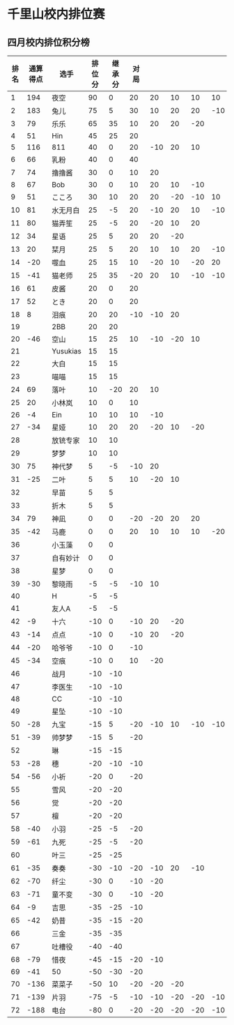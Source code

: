 # 千里山校内排位赛

## 四月校内排位积分榜

| 排名 | 通算得点   | 选手             | 排位分 | 继承分     | 对局  |    |    |    |    |    |    |    |    |    |    |
| ---- | ---------- | ---------------- | ------ | ---------- | -------- |-------- |-------- |-------- |-------- |-------- |-------- |-------- |-------- |-------- |-------- |
1|194|夜空|90|0|20|20|10|10|10|20|||||||||||||||||||||||||||||||
2|183|兔儿|75|5|30|10|20|20|-10||||||||||||||||||||||||||||||||
3|79|乐乐|65|35|10|20|20|-20|||||||||||||||||||||||||||||||||
4|51|Hin|45|25|20||||||||||||||||||||||||||||||||||||
5|116|811|40|0|20|-10|20|10|||||||||||||||||||||||||||||||||
6|66|乳粉|40|0|40||||||||||||||||||||||||||||||||||||
7|74|撸撸酱|30|0|10|20|||||||||||||||||||||||||||||||||||
8|67|Bob|30|0|10|20|10|-10|||||||||||||||||||||||||||||||||
9|51|こころ|30|10|20|20|-20|-10|10||||||||||||||||||||||||||||||||
10|81|水无月白|25|-5|20|-10|20|10|-10|-10|10||||||||||||||||||||||||||||||
11|80|猫弄笙|25|-5|20|-20|10|20|||||||||||||||||||||||||||||||||
12|34|星语|25|5|20|20|-20||||||||||||||||||||||||||||||||||
13|20|栞月|25|5|20|10|10|20|-10|-10|-20||||||||||||||||||||||||||||||
14|-20|噬血|25|15|10|-20|10|-20|20|10|-10|10|||||||||||||||||||||||||||||
15|-41|猫老师|25|35|-20|20|10|-10|-10|-10|10||||||||||||||||||||||||||||||
16|61|皮酱|20|0|20||||||||||||||||||||||||||||||||||||
17|52|とき|20|0|20||||||||||||||||||||||||||||||||||||
18|8|泪痕|20|20|-10|-10|20||||||||||||||||||||||||||||||||||
19||2BB|20|20|||||||||||||||||||||||||||||||||||||
20|-46|空山|15|25|10|-10|-20|10|||||||||||||||||||||||||||||||||
21||Yusukias|15|15|||||||||||||||||||||||||||||||||||||
22||大白|15|15|||||||||||||||||||||||||||||||||||||
23||喵喵|15|15|||||||||||||||||||||||||||||||||||||
24|69|落叶|10|-20|20|10|||||||||||||||||||||||||||||||||||
25|20|小林岚|10|0|10||||||||||||||||||||||||||||||||||||
26|-4|Ein|10|10|10|-10|||||||||||||||||||||||||||||||||||
27|-34|星娅|10|20|20|-20|10|-20|||||||||||||||||||||||||||||||||
28||放铳专家|10|10|||||||||||||||||||||||||||||||||||||
29||梦梦|10|10|||||||||||||||||||||||||||||||||||||
30|75|神代梦|5|-5|-10|20|||||||||||||||||||||||||||||||||||
31|-25|二叶|5|5|10|-20|10||||||||||||||||||||||||||||||||||
32||早苗|5|5|||||||||||||||||||||||||||||||||||||
33||折木|5|5|||||||||||||||||||||||||||||||||||||
34|79|神凪|0|0|-20|-20|20|20|||||||||||||||||||||||||||||||||
35|-42|马鹿|0|0|20|10|10|10|-20|-20|-10|20|-20||||||||||||||||||||||||||||
36||小玉藻|0|0|||||||||||||||||||||||||||||||||||||
37||自有妙计|0|0|||||||||||||||||||||||||||||||||||||
38||星梦|0|0|||||||||||||||||||||||||||||||||||||
39|-30|黎晓雨|-5|-5|-10|10|||||||||||||||||||||||||||||||||||
40||H|-5|-5|||||||||||||||||||||||||||||||||||||
41||友人A|-5|-5|||||||||||||||||||||||||||||||||||||
42|-9|十六|-10|0|-10|20|-20||||||||||||||||||||||||||||||||||
43|-14|点点|-10|0|-10|20|-20||||||||||||||||||||||||||||||||||
44|-20|哈爷爷|-10|0|-10||||||||||||||||||||||||||||||||||||
45|-34|空痕|-10|0|10|-20|||||||||||||||||||||||||||||||||||
46||战月|-10|-10|||||||||||||||||||||||||||||||||||||
47||李医生|-10|-10|||||||||||||||||||||||||||||||||||||
48||CC|-10|-10|||||||||||||||||||||||||||||||||||||
49||星坠|-10|-10|||||||||||||||||||||||||||||||||||||
50|-28|九宝|-15|5|-20|-10|10|-10|-10|20|||||||||||||||||||||||||||||||
51|-39|帅梦梦|-15|5|-20||||||||||||||||||||||||||||||||||||
52||琳|-15|-15|||||||||||||||||||||||||||||||||||||
53|-28|穗|-20|-10|-10||||||||||||||||||||||||||||||||||||
54|-56|小祈|-20|0|-20||||||||||||||||||||||||||||||||||||
55||雪风|-20|-20|||||||||||||||||||||||||||||||||||||
56||觉|-20|-20|||||||||||||||||||||||||||||||||||||
57||檀|-20|-20|||||||||||||||||||||||||||||||||||||
58|-40|小羽|-25|-5|-20||||||||||||||||||||||||||||||||||||
59|-61|九死|-25|-5|-20||||||||||||||||||||||||||||||||||||
60||叶三|-25|-25|||||||||||||||||||||||||||||||||||||
61|-35|奏奏|-30|-10|-20|-10|20|-10|||||||||||||||||||||||||||||||||
62|-70|纤尘|-30|0|-10|-20|||||||||||||||||||||||||||||||||||
63|-71|童不变|-30|0|-10|-20|||||||||||||||||||||||||||||||||||
64|-9|吉思|-35|-25|-10||||||||||||||||||||||||||||||||||||
65|-42|奶昔|-35|-15|-20||||||||||||||||||||||||||||||||||||
66||三金|-35|-35|||||||||||||||||||||||||||||||||||||
67||吐槽役|-40|-40|||||||||||||||||||||||||||||||||||||
68|-79|惜夜|-45|-15|-20|-10|||||||||||||||||||||||||||||||||||
69|-41|50|-50|-30|-20||||||||||||||||||||||||||||||||||||
70|-136|菜菜子|-50|10|-20|-20|-20||||||||||||||||||||||||||||||||||
71|-139|片羽|-75|-5|-10|-10|-20|-20|-10||||||||||||||||||||||||||||||||
72|-188|电台|-80|0|-20|-20|-20|-20|-10|10|||||||||||||||||||||||||||||||
